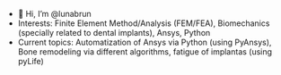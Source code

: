 - 👋 Hi, I’m @lunabrun
- Interests: Finite Element Method/Analysis (FEM/FEA), Biomechanics (specially related to dental implants), Ansys, Python
- Current topics: Automatization of Ansys via Python (using PyAnsys), Bone remodeling via different algorithms, fatigue of implantas (using pyLife)

<!---
- 💞️ I’m looking to collaborate on any of the topics above
- 📫 How to reach me: all repositories private so far.
lunabrun/lunabrun is a ✨ special ✨ repository because its `README.md` (this file) appears on your GitHub profile.
You can click the Preview link to take a look at your changes.
--->
